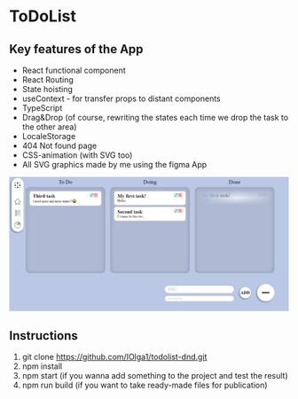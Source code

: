 # ToDoList
## Key features of the App
+ React functional component
+ React Routing
+ State hoisting
+ useContext - for transfer props to distant components
+ TypeScript
+ Drag&Drop (of course, rewriting the states each time 
we drop the task to the other area)
+ LocaleStorage
+ 404 Not found page
+ CSS-animation (with SVG too)
+ All SVG graphics made by me using the figma App


![](/src/img/howToUse/4.png)


## Instructions
1. git clone https://github.com/IOlga1/todolist-dnd.git
2. npm install
3. npm start (if you wanna add something to the project and test the result)
4. npm run build (if you want to take ready-made files for publication)
